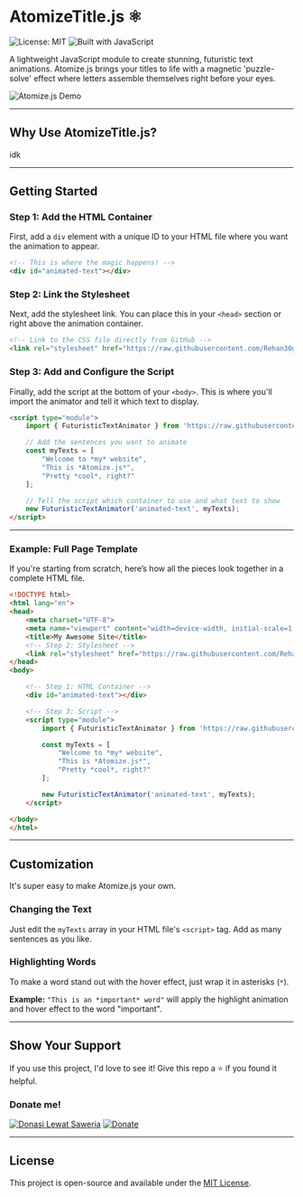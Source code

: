# AtomizeTitle.js ⚛️

![License: MIT](https://img.shields.io/badge/License-MIT-blue.svg) ![Built with JavaScript](https://img.shields.io/badge/Built_with-JavaScript-yellow?style=flat&logo=javascript)



A lightweight JavaScript module to create stunning, futuristic text animations. Atomize.js brings your titles to life with a magnetic 'puzzle-solve' effect where letters assemble themselves right before your eyes.

![Atomize.js Demo](https://github.com/Rehan30g/AtomizeTitle.js/blob/main/media/preview.gif?raw=true)

---

## Why Use AtomizeTitle.js?

idk

---

## Getting Started

### Step 1: Add the HTML Container

First, add a `div` element with a unique ID to your HTML file where you want the animation to appear.

```html
<!-- This is where the magic happens! -->
<div id="animated-text"></div>
```

### Step 2: Link the Stylesheet

Next, add the stylesheet link. You can place this in your `<head>` section or right above the animation container.

```html
<!-- Link to the CSS file directly from GitHub -->
<link rel="stylesheet" href="https://raw.githubusercontent.com/Rehan30g/AtomizeTitle.js/main/style.css">
```

### Step 3: Add and Configure the Script

Finally, add the script at the bottom of your `<body>`. This is where you'll import the animator and tell it which text to display.

```html
<script type="module">
    import { FuturisticTextAnimator } from 'https://raw.githubusercontent.com/Rehan30g/AtomizeTitle.js/main/script.js';

    // Add the sentences you want to animate
    const myTexts = [
        "Welcome to *my* website",
        "This is *Atomize.js*",
        "Pretty *cool*, right?"
    ];

    // Tell the script which container to use and what text to show
    new FuturisticTextAnimator('animated-text', myTexts);
</script>
```

---

### Example: Full Page Template

If you're starting from scratch, here’s how all the pieces look together in a complete HTML file.

```html
<!DOCTYPE html>
<html lang="en">
<head>
    <meta charset="UTF-8">
    <meta name="viewport" content="width=device-width, initial-scale=1.0">
    <title>My Awesome Site</title>
    <!-- Step 2: Stylesheet -->
    <link rel="stylesheet" href="https://raw.githubusercontent.com/Rehan30g/AtomizeTitle.js/main/style.css">
</head>
<body>

    <!-- Step 1: HTML Container -->
    <div id="animated-text"></div>

    <!-- Step 3: Script -->
    <script type="module">
        import { FuturisticTextAnimator } from 'https://raw.githubusercontent.com/Rehan30g/AtomizeTitle.js/main/script.js';

        const myTexts = [
            "Welcome to *my* website",
            "This is *Atomize.js*",
            "Pretty *cool*, right?"
        ];

        new FuturisticTextAnimator('animated-text', myTexts);
    </script>

</body>
</html>
```

---

## Customization

It's super easy to make Atomize.js your own.

### Changing the Text

Just edit the `myTexts` array in your HTML file's `<script>` tag. Add as many sentences as you like.

### Highlighting Words

To make a word stand out with the hover effect, just wrap it in asterisks (`*`).

**Example:**
`"This is an *important* word"` will apply the highlight animation and hover effect to the word "important".

---

## Show Your Support

If you use this project, I'd love to see it! Give this repo a ⭐️ if you found it helpful.

### Donate me!
[![Donasi Lewat Saweria](https://img.shields.io/badge/Saweria-Donate-orange?logo=ko-fi&logoColor=white)](https://saweria.co/Rehan30g)
[![Donate](https://img.shields.io/badge/Donate-PayPal-green.svg)](https://www.paypal.com/paypalme/rehan30g)




---

## License

This project is open-source and available under the [MIT License](LICENSE).
